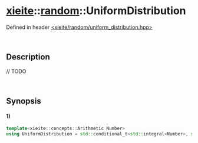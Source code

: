 # [xieite](../../xieite.md)\:\:[random](../../random.md)\:\:UniformDistribution
Defined in header [<xieite/random/uniform_distribution.hpp>](../../../include/xieite/random/uniform_distribution.hpp)

&nbsp;

## Description
// TODO

&nbsp;

## Synopsis
#### 1)
```cpp
template<xieite::concepts::Arithmetic Number>
using UniformDistribution = std::conditional_t<std::integral<Number>, std::conditional_t<std::same_as<Number, bool>, std::bernoulli_distribution, std::uniform_int_distribution<Number>>, std::uniform_real_distribution<Number>>;
```
